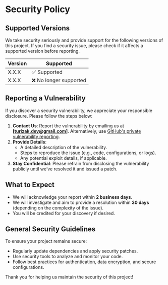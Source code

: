 # Security Policy

## Supported Versions

We take security seriously and provide support for the following versions of this project. If you find a security issue, please check if it affects a supported version before reporting.

| Version | Supported          |
| ------- | ------------------ |
| X.X.X   | ✅ Supported       |
| X.X.X   | ❌ No longer supported |

## Reporting a Vulnerability

If you discover a security vulnerability, we appreciate your responsible disclosure. Please follow the steps below:

1. **Contact Us**: Report the vulnerability by emailing us at **[turizak.dev@gmail.com]**. Alternatively, use [GitHub's private vulnerability reporting](https://docs.github.com/en/code-security/security-advisories/creating-a-security-advisory).
2. **Provide Details**:
   - A detailed description of the vulnerability.
   - Steps to reproduce the issue (e.g., code, configurations, or logs).
   - Any potential exploit details, if applicable.
3. **Stay Confidential**: Please refrain from disclosing the vulnerability publicly until we’ve resolved it and issued a patch.

## What to Expect

- We will acknowledge your report within **2 business days**.
- We will investigate and aim to provide a resolution within **30 days** (depending on the complexity of the issue).
- You will be credited for your discovery if desired.

## General Security Guidelines

To ensure your project remains secure:
- Regularly update dependencies and apply security patches.
- Use security tools to analyze and monitor your code.
- Follow best practices for authentication, data encryption, and secure configurations.

Thank you for helping us maintain the security of this project!
